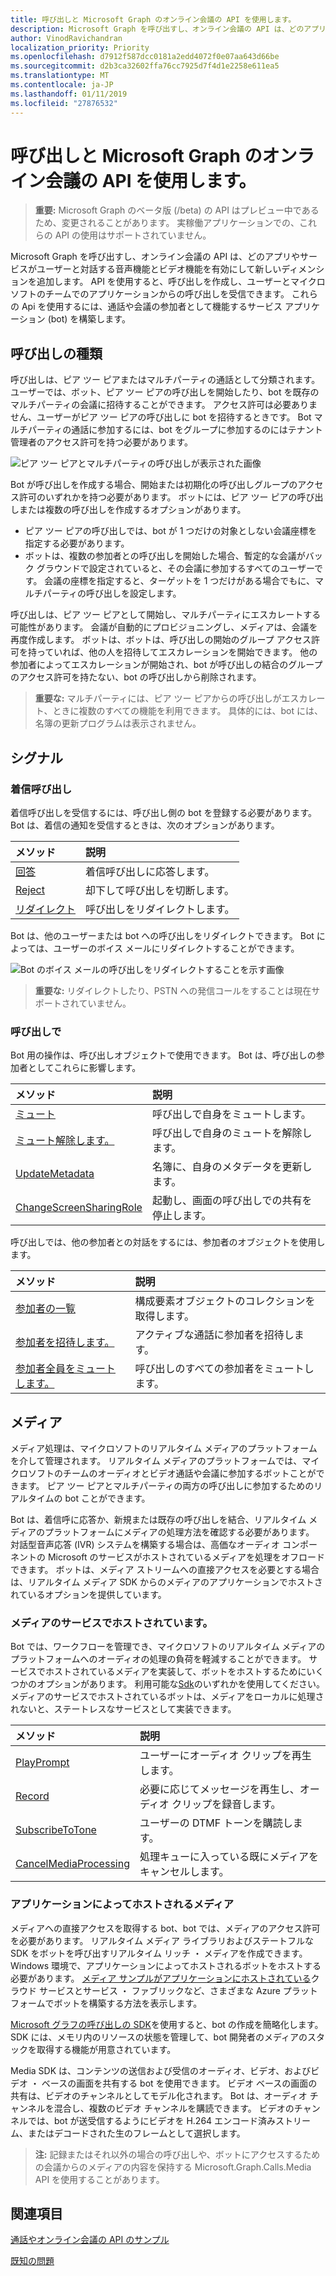 ```yaml
---
title: 呼び出しと Microsoft Graph のオンライン会議の API を使用します。
description: Microsoft Graph を呼び出すし、オンライン会議の API は、どのアプリやサービスがユーザーと対話する音声機能とビデオ機能を有効にして新しいディメンションを追加します。 API を使用すると、呼び出しを作成し、ユーザーとマイクロソフトのチームでのアプリケーションからの呼び出しを受信できます。 これらの Api を使用するには、通話や会議の参加者として機能するサービス アプリケーション (bot) を構築します。
author: VinodRavichandran
localization_priority: Priority
ms.openlocfilehash: d7912f587dcc0181a2edd4072f0e07aa643d66be
ms.sourcegitcommit: d2b3ca32602ffa76cc7925d7f4d1e2258e611ea5
ms.translationtype: MT
ms.contentlocale: ja-JP
ms.lasthandoff: 01/11/2019
ms.locfileid: "27876532"
---
```

# <a name="working-with-the-calls-and-online-meetings-api-in-microsoft-graph"></a>呼び出しと Microsoft Graph のオンライン会議の API を使用します。

> **重要:** Microsoft Graph のベータ版 (/beta) の API はプレビュー中であるため、変更されることがあります。 実稼働アプリケーションでの、これらの API の使用はサポートされていません。

Microsoft Graph を呼び出すし、オンライン会議の API は、どのアプリやサービスがユーザーと対話する音声機能とビデオ機能を有効にして新しいディメンションを追加します。 API を使用すると、呼び出しを作成し、ユーザーとマイクロソフトのチームでのアプリケーションからの呼び出しを受信できます。 これらの Api を使用するには、通話や会議の参加者として機能するサービス アプリケーション (bot) を構築します。

## <a name="call-types"></a>呼び出しの種類

呼び出しは、ピア ツー ピアまたはマルチパーティの通話として分類されます。 ユーザーでは、ボット、ピア ツー ピアの呼び出しを開始したり、bot を既存のマルチパーティの会議に招待することができます。 アクセス許可は必要ありません、ユーザーがピア ツー ピアの呼び出しに bot を招待するときです。 Bot マルチパーティの通話に参加するには、bot をグループに参加するのにはテナント管理者のアクセス許可を持つ必要があります。

![ピア ツー ピアとマルチパーティの呼び出しが表示された画像](https://cdn.graph.office.net/prod/GraphDocuments/en-us/concepts/images/call-types.png)

Bot が呼び出しを作成する場合、開始または初期化の呼び出しグループのアクセス許可のいずれかを持つ必要があります。 ボットには、ピア ツー ピアの呼び出しまたは複数の呼び出しを作成するオプションがあります。

- ピア ツー ピアの呼び出しでは、bot が 1 つだけの対象としない会議座標を指定する必要があります。 
- ボットは、複数の参加者との呼び出しを開始した場合、暫定的な会議がバック グラウンドで設定されていると、その会議に参加するすべてのユーザーです。 会議の座標を指定すると、ターゲットを 1 つだけがある場合でもに、マルチパーティの呼び出しを設定します。

呼び出しは、ピア ツー ピアとして開始し、マルチパーティにエスカレートする可能性があります。 会議が自動的にプロビジョニングし、メディアは、会議を再度作成します。 ボットは、ボットは、呼び出しの開始のグループ アクセス許可を持っていれば、他の人を招待してエスカレーションを開始できます。 他の参加者によってエスカレーションが開始され、bot が呼び出しの結合のグループのアクセス許可を持たない、bot の呼び出しから削除されます。

> **重要な:** マルチパーティには、ピア ツー ピアからの呼び出しがエスカレート、ときに複数のすべての機能を利用できます。 具体的には、bot には、名簿の更新プログラムは表示されません。

## <a name="signaling"></a>シグナル

### <a name="incoming-call"></a>着信呼び出し

着信呼び出しを受信するには、呼び出し側の bot を登録する必要があります。 Bot は、着信の通知を受信するときは、次のオプションがあります。

| メソッド                              | 説明                                  |
|:------------------------------------|:---------------------------------------------|
| [回答](../api/call-answer.md)     | 着信呼び出しに応答します。                    |
| [Reject](../api/call-reject.md)     | 却下して呼び出しを切断します。                  |
| [リダイレクト](../api/call-redirect.md) | 呼び出しをリダイレクトします。                           |

Bot は、他のユーザーまたは bot への呼び出しをリダイレクトできます。 Bot によっては、ユーザーのボイス メールにリダイレクトすることができます。

![Bot のボイス メールの呼び出しをリダイレクトすることを示す画像](https://cdn.graph.office.net/prod/GraphDocuments/en-us/concepts/images/call-handling.png)

> **重要な:** リダイレクトしたり、PSTN への発信コールをすることは現在サポートされていません。

### <a name="in-call"></a>呼び出しで

Bot 用の操作は、呼び出しオブジェクトで使用できます。 Bot は、呼び出しの参加者としてこれらに影響します。

| メソッド                                                            | 説明                                  |
|:------------------------------------------------------------------|:---------------------------------------------|
| [ミュート](../api/call-mute.md)                                       | 呼び出しで自身をミュートします。                       |
| [ミュート解除します。](../api/call-unmute.md)                                   | 呼び出しで自身のミュートを解除します。                     |
| [UpdateMetadata](../api/call-updatemetadata.md)                   | 名簿に、自身のメタデータを更新します。          |
| [ChangeScreenSharingRole](../api/call-changescreensharingrole.md) | 起動し、画面の呼び出しでの共有を停止します。   |

呼び出しでは、他の参加者との対話をするには、参加者のオブジェクトを使用します。

| メソッド                                                            | 説明                                  |
|:------------------------------------------------------------------|:---------------------------------------------|
| [参加者の一覧](../api/call-list-participants.md)             | 構成要素オブジェクトのコレクションを取得します。         |
| [参加者を招待します。](../api/participant-invite.md)               | アクティブな通話に参加者を招待します。      |
| [参加者全員をミュートします。](../api/participant-muteall.md)            | 呼び出しのすべての参加者をミュートします。           |

## <a name="media"></a>メディア

メディア処理は、マイクロソフトのリアルタイム メディアのプラットフォームを介して管理されます。 リアルタイム メディアのプラットフォームでは、マイクロソフトのチームのオーディオとビデオ通話や会議に参加するボットことができます。 ピア ツー ピアとマルチパーティの両方の呼び出しに参加するためのリアルタイムの bot ことができます。

Bot は、着信呼に応答か、新規または既存の呼び出しを結合、リアルタイム メディアのプラットフォームにメディアの処理方法を確認する必要があります。 対話型音声応答 (IVR) システムを構築する場合は、高価なオーディオ コンポーネントの Microsoft のサービスがホストされているメディアを処理をオフロードできます。 ボットは、メディア ストリームへの直接アクセスを必要とする場合は、リアルタイム メディア SDK からのメディアのアプリケーションでホストされているオプションを提供しています。

### <a name="service-hosted-media"></a>メディアのサービスでホストされています。

Bot では、ワークフローを管理でき、マイクロソフトのリアルタイム メディアのプラットフォームへのオーディオの処理の負荷を軽減することができます。 サービスでホストされているメディアを実装して、ボットをホストするためにいくつかのオプションがあります。 利用可能な[Sdk](https://developer.microsoft.com/graph/code-samples-and-sdks)のいずれかを使用してください。 メディアのサービスでホストされているボットは、メディアをローカルに処理されないと、ステートレスなサービスとして実装できます。

| メソッド                                                        | 説明                                             |
|:--------------------------------------------------------------|:--------------------------------------------------------|
| [PlayPrompt](../api/call-playprompt.md)                       | ユーザーにオーディオ クリップを再生します。                         |
| [Record](../api/call-record.md)                               | 必要に応じてメッセージを再生し、オーディオ クリップを録音します。      |
| [SubscribeToTone](../api/call-subscribetotone.md)             | ユーザーの DTMF トーンを購読します。                  |
| [CancelMediaProcessing](../api/call-cancelmediaprocessing.md) | 処理キューに入っている既にメディアをキャンセルします。             |

### <a name="application-hosted-media"></a>アプリケーションによってホストされるメディア

メディアへの直接アクセスを取得する bot、bot では、メディアのアクセス許可を必要があります。 リアルタイム メディア ライブラリおよびステートフルな SDK をボットを呼び出すリアルタイム リッチ ・ メディアを作成できます。 Windows 環境で、アプリケーションによってホストされるボットをホストする必要があります。 [メディア サンプルがアプリケーションにホストされている](https://github.com/microsoftgraph/microsoft-graph-comms-samples)クラウド サービスとサービス ・ ファブリックなど、さまざまな Azure プラットフォームでボットを構築する方法を表示します。

[Microsoft グラフの呼び出しの SDK](https://microsoftgraph.github.io/microsoft-graph-comms-samples/docs/articles/index.html)を使用すると、bot の作成を簡略化します。 SDK には、メモリ内のリソースの状態を管理して、bot 開発者のメディアのスタックを取得する機能が用意されています。

Media SDK は、コンテンツの送信および受信のオーディオ、ビデオ、およびビデオ ・ ベースの画面を共有する bot を使用できます。 ビデオ ベースの画面の共有は、ビデオのチャンネルとしてモデル化されます。 Bot は、オーディオ チャンネルを混合し、複数のビデオ チャンネルを購読できます。 ビデオのチャンネルでは、bot が送受信するようにビデオを H.264 エンコード済みストリーム、またはデコードされた生のフレームとして選択します。

> **注:** 記録またはそれ以外の場合の呼び出しや、ボットにアクセスするための会議からのメディアの内容を保持する Microsoft.Graph.Calls.Media API を使用することがあります。

## <a name="see-also"></a>関連項目

[通話やオンライン会議の API のサンプル](https://github.com/microsoftgraph/microsoft-graph-comms-samples/)

[既知の問題](/graph/known-issues#calls-and-online-meetings)
